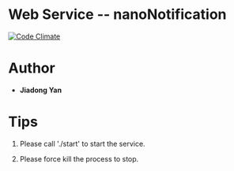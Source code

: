 # Web Service -- nanoNotification
[![Code Climate](https://codeclimate.com/github/FrankYan93/nanoNotification/badges/gpa.svg)](https://codeclimate.com/github/FrankYan93/nanoNotification)

# Author

- **Jiadong Yan**


# Tips

1. Please call './start' to start the service.

2. Please force kill the process to stop.
